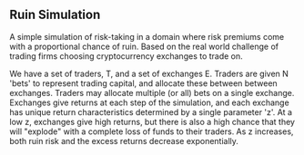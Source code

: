 Ruin Simulation
---------------

A simple simulation of risk-taking in a domain where risk premiums come with a
proportional chance of ruin. Based on the real world challenge of trading firms choosing
cryptocurrency exchanges to trade on.

We have a set of traders, T, and a set of exchanges E. Traders are given N 'bets' to
represent trading capital, and allocate these between between exchanges. Traders may
allocate multiple (or all) bets on a single exchange. Exchanges give returns at each
step of the simulation, and each exchange has unique return characteristics determined
by a single parameter 'z'. At a low z, exchanges give high returns, but there is also a
high chance that they will "explode" with a complete loss of funds to their traders. As
z increases, both ruin risk and the excess returns decrease exponentially.
